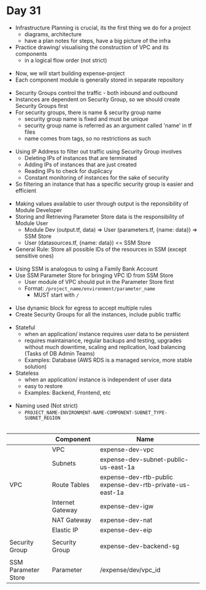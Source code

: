 # Day 31

- Infrastructure Planning is crucial, its the first thing we do for a project
  - diagrams, architecture
  - have a plan notes for steps, have a big picture of the infra
- Practice drawing/ visualising the construction of VPC and its components
  - in a logical flow order (not strict)
    <br/><br/>
- Now, we will start building expense-project
- Each component module is generally stored in separate repository
  <br/><br/>
- Security Groups control the traffic - both inbound and outbound
- Instances are dependent on Security Group, so we should create Security Groups first
- For security groups, there is name & security group name
  - security group name is fixed and must be unique
  - security group name is referred as an argument called 'name' in tf files
  - name comes from tags, so no restrictions as such
    <br/><br/>
- Using IP Address to filter out traffic using Security Group involves
  - Deleting IPs of instances that are terminated
  - Adding IPs of instances that are just created
  - Reading IPs to check for duplicacy
  - Constant monitoring of instances for the sake of security
- So filtering an instance that has a specific security group is easier and efficient
  <br/><br/>
- Making values available to user through output is the reponsibility of Module Developer
- Storing and Retrieving Parameter Store data is the responsibility of Module User
  - Module Dev (output.tf, data) => User (parameters.tf, {name: data}) => SSM Store
  - User (datasources.tf, {name: data}) <= SSM Store
- General Rule: Store all possible IDs of the resources in SSM (except sensitive ones)
  <br/><br/>
- Using SSM is analogous to using a Family Bank Account
- Use SSM Parameter Store for bringing VPC ID from SSM Store
  - User module of VPC should put in the Parameter Store first
  - Format: `/project_name/environment/parameter_name` 
	  - MUST start with `/`
	<br/><br/>
- Use dynamic block for egress to accept multiple rules
- Create Security Groups for all the instances, include public traffic
  <br/><br/>
- Stateful
  - when an application/ instance requires user data to be persistent
  - requires maintainance, regular backups and testing, upgrades without much downtime, scaling and replication, load balancing (Tasks of DB Admin Teams)
  - Examples: Database (AWS RDS is a managed service, more stable solution)
- Stateless
  - when an application/ instance is independent of user data
  - easy to restore
  - Examples: Backend, Frontend, etc
    <br/><br/>
- Naming used (Not strict)
  - `PROJECT_NAME-ENVIRONMENT-NAME-COMPONENT-SUBNET_TYPE-SUBNET_REGION`
    <br/><br/>

|                            | Component        | Name                                                         |     |
| -------------------------- | ---------------- | ------------------------------------------------------------ | --- |
|                            | VPC              | expense-dev-vpc                                              |     |
|                            | Subnets          | expense-dev-subnet-public-us-east-1a                         |     |
| VPC                        | Route Tables     | expense-dev-rtb-public<br>expense-dev-rtb-private-us-east-1a |     |
|                            | Internet Gateway | expense-dev-igw                                              |     |
|                            | NAT Gateway      | expense-dev-nat                                              |     |
|                            | Elastic IP       | expense-dev-eip                                              |     |
|                            |                  |                                                              |     |
| Security Group             | Security Group   | expense-dev-backend-sg                                       |     |
|                            |                  |                                                              |     |
| SSM <br>Parameter<br>Store | Parameter        | /expense/dev/vpc_id                                          |     |
